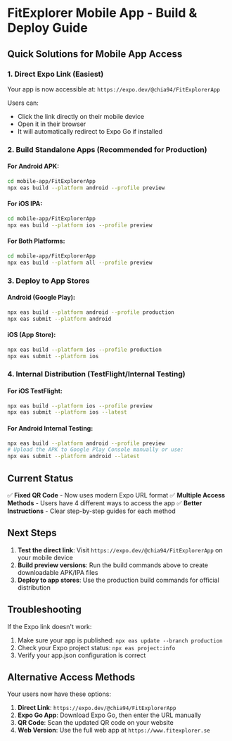 # FitExplorer Mobile App - Build & Deploy Guide

## Quick Solutions for Mobile App Access

### 1. **Direct Expo Link (Easiest)**
Your app is now accessible at: `https://expo.dev/@chia94/FitExplorerApp`

Users can:
- Click the link directly on their mobile device
- Open it in their browser
- It will automatically redirect to Expo Go if installed

### 2. **Build Standalone Apps (Recommended for Production)**

#### For Android APK:
```bash
cd mobile-app/FitExplorerApp
npx eas build --platform android --profile preview
```

#### For iOS IPA:
```bash
cd mobile-app/FitExplorerApp
npx eas build --platform ios --profile preview
```

#### For Both Platforms:
```bash
cd mobile-app/FitExplorerApp
npx eas build --platform all --profile preview
```

### 3. **Deploy to App Stores**

#### Android (Google Play):
```bash
npx eas build --platform android --profile production
npx eas submit --platform android
```

#### iOS (App Store):
```bash
npx eas build --platform ios --profile production
npx eas submit --platform ios
```

### 4. **Internal Distribution (TestFlight/Internal Testing)**

#### For iOS TestFlight:
```bash
npx eas build --platform ios --profile preview
npx eas submit --platform ios --latest
```

#### For Android Internal Testing:
```bash
npx eas build --platform android --profile preview
# Upload the APK to Google Play Console manually or use:
npx eas submit --platform android --latest
```

## Current Status

✅ **Fixed QR Code** - Now uses modern Expo URL format
✅ **Multiple Access Methods** - Users have 4 different ways to access the app
✅ **Better Instructions** - Clear step-by-step guides for each method

## Next Steps

1. **Test the direct link**: Visit `https://expo.dev/@chia94/FitExplorerApp` on your mobile device
2. **Build preview versions**: Run the build commands above to create downloadable APK/IPA files
3. **Deploy to app stores**: Use the production build commands for official distribution

## Troubleshooting

If the Expo link doesn't work:
1. Make sure your app is published: `npx eas update --branch production`
2. Check your Expo project status: `npx eas project:info`
3. Verify your app.json configuration is correct

## Alternative Access Methods

Your users now have these options:
1. **Direct Link**: `https://expo.dev/@chia94/FitExplorerApp`
2. **Expo Go App**: Download Expo Go, then enter the URL manually
3. **QR Code**: Scan the updated QR code on your website
4. **Web Version**: Use the full web app at `https://www.fitexplorer.se`
